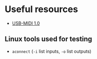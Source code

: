 # Useful resources

- [USB-MIDI 1.0](https://www.usb.org/sites/default/files/midi10.pdf)

## Linux tools used for testing

- `aconnect` (`-i` list inputs, `-o` list outputs)
